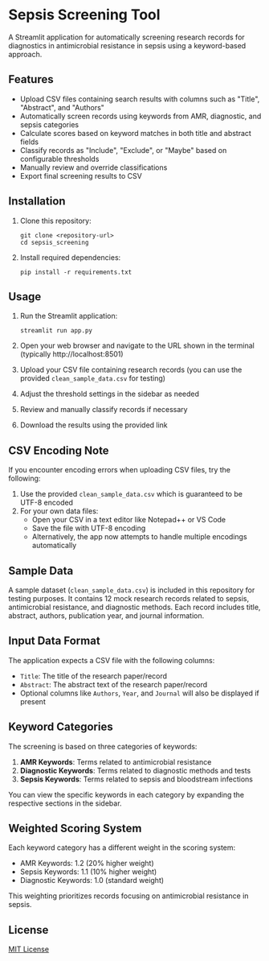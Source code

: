 # Sepsis Screening Tool

A Streamlit application for automatically screening research records for diagnostics in antimicrobial resistance in sepsis using a keyword-based approach.

## Features

- Upload CSV files containing search results with columns such as "Title", "Abstract", and "Authors"
- Automatically screen records using keywords from AMR, diagnostic, and sepsis categories
- Calculate scores based on keyword matches in both title and abstract fields
- Classify records as "Include", "Exclude", or "Maybe" based on configurable thresholds
- Manually review and override classifications
- Export final screening results to CSV

## Installation

1. Clone this repository:
   ```
   git clone <repository-url>
   cd sepsis_screening
   ```

2. Install required dependencies:
   ```
   pip install -r requirements.txt
   ```

## Usage

1. Run the Streamlit application:
   ```
   streamlit run app.py
   ```

2. Open your web browser and navigate to the URL shown in the terminal (typically http://localhost:8501)

3. Upload your CSV file containing research records (you can use the provided `clean_sample_data.csv` for testing)

4. Adjust the threshold settings in the sidebar as needed

5. Review and manually classify records if necessary

6. Download the results using the provided link

## CSV Encoding Note

If you encounter encoding errors when uploading CSV files, try the following:

1. Use the provided `clean_sample_data.csv` which is guaranteed to be UTF-8 encoded
2. For your own data files:
   - Open your CSV in a text editor like Notepad++ or VS Code
   - Save the file with UTF-8 encoding
   - Alternatively, the app now attempts to handle multiple encodings automatically

## Sample Data

A sample dataset (`clean_sample_data.csv`) is included in this repository for testing purposes. It contains 12 mock research records related to sepsis, antimicrobial resistance, and diagnostic methods. Each record includes title, abstract, authors, publication year, and journal information.

## Input Data Format

The application expects a CSV file with the following columns:
- `Title`: The title of the research paper/record
- `Abstract`: The abstract text of the research paper/record
- Optional columns like `Authors`, `Year`, and `Journal` will also be displayed if present

## Keyword Categories

The screening is based on three categories of keywords:

1. **AMR Keywords**: Terms related to antimicrobial resistance
2. **Diagnostic Keywords**: Terms related to diagnostic methods and tests
3. **Sepsis Keywords**: Terms related to sepsis and bloodstream infections

You can view the specific keywords in each category by expanding the respective sections in the sidebar.

## Weighted Scoring System

Each keyword category has a different weight in the scoring system:
- AMR Keywords: 1.2 (20% higher weight)
- Sepsis Keywords: 1.1 (10% higher weight)
- Diagnostic Keywords: 1.0 (standard weight)

This weighting prioritizes records focusing on antimicrobial resistance in sepsis.

## License

[MIT License](LICENSE) 